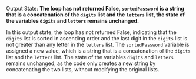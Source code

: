Output State: **The loop has not returned False, `sortedPassword` is a string that is a concatenation of the `digits` list and the `letters` list, the state of the variables `digits` and `letters` remains unchanged.**

In this output state, the loop has not returned False, indicating that the `digits` list is sorted in ascending order and the last digit in the `digits` list is not greater than any letter in the `letters` list. The `sortedPassword` variable is assigned a new value, which is a string that is a concatenation of the `digits` list and the `letters` list. The state of the variables `digits` and `letters` remains unchanged, as the code only creates a new string by concatenating the two lists, without modifying the original lists.
